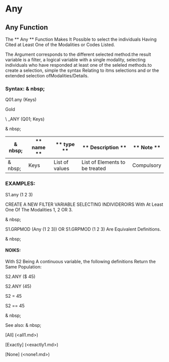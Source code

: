 # Any

## Any Function

The ** Any ** Function Makes It Possible to select the individuals Having Cited at Least One of the Modalities or Codes Listed.

The Argument corresponds to the different selected method.the result variable is a filter, a logical variable with a single modality, selecting individuals who have responded at least one of the seleled methods.to create a selection, simple the syntax Relating to itms selections and or the extended selection ofModalities/Details.

### Syntax: & nbsp;

Q01.any (Keys)

Gold

\ _ANY (Q01; Keys)

& nbsp;

| & nbsp; | ** name ** | ** type ** | ** Description ** | ** Note ** |
| --- | --- | --- | --- | --- |
| & nbsp; | Keys | List of values ​​| List of Elements to be treated | Compulsory |

### EXAMPLES:

S1.any (1 2 3)

CREATE A NEW FILTER VARIABLE SELECTING INDIVIDEROIRS With At Least One Of The Modalities 1, 2 OR 3.

& nbsp;

S1.GRPMOD (Any (1 2 3)) OR S1.GRPMOD (1 2 3) Are Equivalent Definitions.

& nbsp;

#### NOIKS:

With S2 Being A continuous variable, the following definitions Return the Same Population:

S2.ANY ($ 45)

S2.ANY (45)

S2 = 45

S2 == 45

& nbsp;

See also: & nbsp;

[All] (<all1.md>)

[Exactly] (<exactly1.md>)

[None] (<none1.md>)